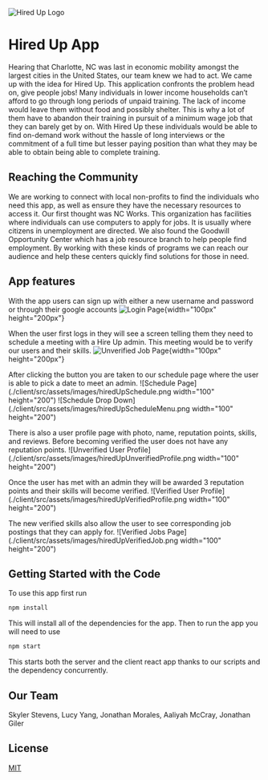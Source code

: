 ![Hired Up Logo](./client/src/assets/images/logo.png)

# Hired Up App
Hearing that Charlotte, NC was last in economic mobility amongst the largest cities in the United States, our team knew we had to act. We came up with the idea for Hired Up. This application confronts the problem head on, give people jobs! Many individuals in lower income households can’t afford to go through long periods of unpaid training. The lack of income would leave them without food and possibly shelter. This is why a lot of them have to abandon their training in pursuit of a minimum wage job that they can barely get by on. With Hired Up these individuals would be able to find on-demand work without the hassle of long interviews or the commitment of a full time but lesser paying position than what they may be able to obtain being able to complete training.


## Reaching the Community
We are working to connect with local non-profits to find the individuals who need this app, as well as ensure they have the necessary resources to access it. Our first thought was NC Works. This organization has facilities where individuals can use computers to apply for jobs. It is usually where citizens in unemployment are directed. We also found the Goodwill Opportunity Center which has a job resource branch to help people find employment. By working with these kinds of programs we can reach our audience and help these centers quickly find solutions for those in need.

## App features
With the app users can sign up with either a new username and password or through their google accounts
![Login Page](./client/src/assets/images/hiredUpLogin.png){width="100px" height="200px"}

When the user first logs in they will see a screen telling them they need to schedule a meeting with a Hire Up admin. This meeting would be to verify our users and their skills.
![Unverified Job Page](./client/src/assets/images/hiredUpUnverifiedJob.png){width="100px" height="200px"}

After clicking the button you are taken to our schedule page where the user is able to pick a date to meet an admin.
![Schedule Page](./client/src/assets/images/hiredUpSchedule.png width="100" height="200")
![Schedule Drop Down](./client/src/assets/images/hiredUpScheduleMenu.png width="100" height="200")

There is also a user profile page with photo, name, reputation points, skills, and reviews. Before becoming verified the user does not have any reputation points.
![Unverified User Profile](./client/src/assets/images/hiredUpUnverifiedProfile.png width="100" height="200")

Once the user has met with an admin they will be awarded 3 reputation points and their skills will become verified.
![Verified User Profile](./client/src/assets/images/hiredUpVerifiedProfile.png width="100" height="200")

The new verified skills also allow the user to see corresponding job postings that they can apply for.
![Verified Jobs Page](./client/src/assets/images/hiredUpVerifiedJob.png width="100" height="200")

## Getting Started with the Code
To use this app first run
```bash
npm install
```
This will install all of the dependencies for the app. 
Then to run the app you will need to use
```bash
npm start
```
This starts both the server and the client react app thanks to our scripts and the dependency concurrently.

## Our Team
Skyler Stevens, Lucy Yang, Jonathan Morales, Aaliyah McCray, Jonathan Giler

## License
[MIT](https://github.com/SkylerCStevens/Fix-Fifty-App/blob/master/LICENSE)
